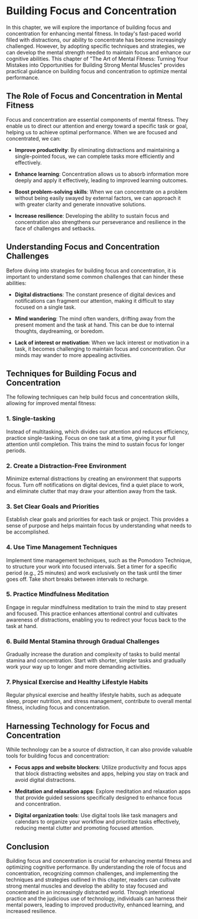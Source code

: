 Building Focus and Concentration
===========================================

In this chapter, we will explore the importance of building focus and concentration for enhancing mental fitness. In today's fast-paced world filled with distractions, our ability to concentrate has become increasingly challenged. However, by adopting specific techniques and strategies, we can develop the mental strength needed to maintain focus and enhance our cognitive abilities. This chapter of "The Art of Mental Fitness: Turning Your Mistakes into Opportunities for Building Strong Mental Muscles" provides practical guidance on building focus and concentration to optimize mental performance.

The Role of Focus and Concentration in Mental Fitness
-----------------------------------------------------

Focus and concentration are essential components of mental fitness. They enable us to direct our attention and energy toward a specific task or goal, helping us to achieve optimal performance. When we are focused and concentrated, we can:

* **Improve productivity**: By eliminating distractions and maintaining a single-pointed focus, we can complete tasks more efficiently and effectively.

* **Enhance learning**: Concentration allows us to absorb information more deeply and apply it effectively, leading to improved learning outcomes.

* **Boost problem-solving skills**: When we can concentrate on a problem without being easily swayed by external factors, we can approach it with greater clarity and generate innovative solutions.

* **Increase resilience**: Developing the ability to sustain focus and concentration also strengthens our perseverance and resilience in the face of challenges and setbacks.

Understanding Focus and Concentration Challenges
------------------------------------------------

Before diving into strategies for building focus and concentration, it is important to understand some common challenges that can hinder these abilities:

* **Digital distractions**: The constant presence of digital devices and notifications can fragment our attention, making it difficult to stay focused on a single task.

* **Mind wandering**: The mind often wanders, drifting away from the present moment and the task at hand. This can be due to internal thoughts, daydreaming, or boredom.

* **Lack of interest or motivation**: When we lack interest or motivation in a task, it becomes challenging to maintain focus and concentration. Our minds may wander to more appealing activities.

Techniques for Building Focus and Concentration
-----------------------------------------------

The following techniques can help build focus and concentration skills, allowing for improved mental fitness:

### 1. **Single-tasking**

Instead of multitasking, which divides our attention and reduces efficiency, practice single-tasking. Focus on one task at a time, giving it your full attention until completion. This trains the mind to sustain focus for longer periods.

### 2. **Create a Distraction-Free Environment**

Minimize external distractions by creating an environment that supports focus. Turn off notifications on digital devices, find a quiet place to work, and eliminate clutter that may draw your attention away from the task.

### 3. **Set Clear Goals and Priorities**

Establish clear goals and priorities for each task or project. This provides a sense of purpose and helps maintain focus by understanding what needs to be accomplished.

### 4. **Use Time Management Techniques**

Implement time management techniques, such as the Pomodoro Technique, to structure your work into focused intervals. Set a timer for a specific period (e.g., 25 minutes) and work exclusively on the task until the timer goes off. Take short breaks between intervals to recharge.

### 5. **Practice Mindfulness Meditation**

Engage in regular mindfulness meditation to train the mind to stay present and focused. This practice enhances attentional control and cultivates awareness of distractions, enabling you to redirect your focus back to the task at hand.

### 6. **Build Mental Stamina through Gradual Challenges**

Gradually increase the duration and complexity of tasks to build mental stamina and concentration. Start with shorter, simpler tasks and gradually work your way up to longer and more demanding activities.

### 7. **Physical Exercise and Healthy Lifestyle Habits**

Regular physical exercise and healthy lifestyle habits, such as adequate sleep, proper nutrition, and stress management, contribute to overall mental fitness, including focus and concentration.

Harnessing Technology for Focus and Concentration
-------------------------------------------------

While technology can be a source of distraction, it can also provide valuable tools for building focus and concentration:

* **Focus apps and website blockers**: Utilize productivity and focus apps that block distracting websites and apps, helping you stay on track and avoid digital distractions.

* **Meditation and relaxation apps**: Explore meditation and relaxation apps that provide guided sessions specifically designed to enhance focus and concentration.

* **Digital organization tools**: Use digital tools like task managers and calendars to organize your workflow and prioritize tasks effectively, reducing mental clutter and promoting focused attention.

Conclusion
----------

Building focus and concentration is crucial for enhancing mental fitness and optimizing cognitive performance. By understanding the role of focus and concentration, recognizing common challenges, and implementing the techniques and strategies outlined in this chapter, readers can cultivate strong mental muscles and develop the ability to stay focused and concentrated in an increasingly distracted world. Through intentional practice and the judicious use of technology, individuals can harness their mental powers, leading to improved productivity, enhanced learning, and increased resilience.
